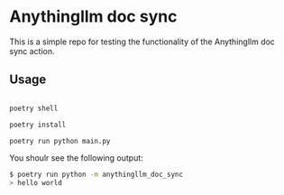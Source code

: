 # Anythingllm doc sync

This is a simple repo for testing the functionality of the Anythingllm doc sync action.

## Usage

```bash

poetry shell

poetry install

poetry run python main.py
```


You shoulr see the following output:

```bash
$ poetry run python -m anythingllm_doc_sync
> hello world
```
